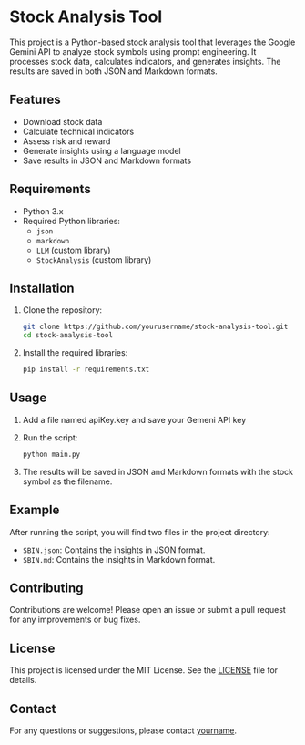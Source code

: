 # Stock Analysis Tool

This project is a Python-based stock analysis tool that leverages the Google Gemini API to analyze stock symbols using prompt engineering. It processes stock data, calculates indicators, and generates insights. The results are saved in both JSON and Markdown formats.

## Features

- Download stock data
- Calculate technical indicators
- Assess risk and reward
- Generate insights using a language model
- Save results in JSON and Markdown formats

## Requirements

- Python 3.x
- Required Python libraries:
  - `json`
  - `markdown`
  - `LLM` (custom library)
  - `StockAnalysis` (custom library)

## Installation

1. Clone the repository:
    ```sh
    git clone https://github.com/yourusername/stock-analysis-tool.git
    cd stock-analysis-tool
    ```

2. Install the required libraries:
    ```sh
    pip install -r requirements.txt
    ```

## Usage

1. Add a file named apiKey.key and save your Gemeni API key

2. Run the script:
    ```sh
    python main.py
    ```

3. The results will be saved in JSON and Markdown formats with the stock symbol as the filename.

## Example

After running the script, you will find two files in the project directory:

- `SBIN.json`: Contains the insights in JSON format.
- `SBIN.md`: Contains the insights in Markdown format.

## Contributing

Contributions are welcome! Please open an issue or submit a pull request for any improvements or bug fixes.

## License

This project is licensed under the MIT License. See the [LICENSE](LICENSE) file for details.

## Contact

For any questions or suggestions, please contact [yourname](mailto:abhishek4official@gmail.com).
